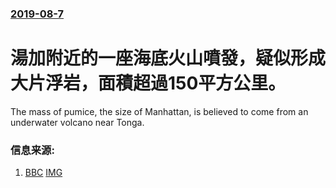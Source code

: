 ### [2019-08-7](/news/2019/08/7/index.md)

##### 
# 湯加附近的一座海底火山噴發，疑似形成大片浮岩，面積超過150平方公里。 

The mass of pumice, the size of Manhattan, is believed to come from an underwater volcano near Tonga.


### 信息来源:

1. [BBC](https://www.bbc.com/news/world-australia-49469446) [IMG](https://ichef.bbci.co.uk/images/ic/1024x576/p07lnmk8.jpg)
